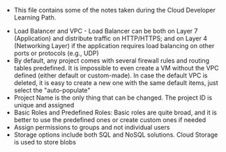 * This file contains some of the notes taken during the Cloud Developer Learning Path.

- Load Balancer and VPC - Load Balancer can be both on Layer 7 (Application) and distribute traffic on HTTP/HTTPS; and on Layer 4 (Networking Layer) if the application requires load balancing on other ports or protocols (e.g., UDP)
- By default, any project comes with several firewall rules and routing tables predefined. It is impossible to even create a VM without the VPC defined (either default or custom-made). In case the default VPC is deleted, it is easy to create a new one with the 
same default items, just select the "auto-populate"
- Project Name is the only thing that can be changed. The project ID is unique and assigned
- Basic Roles and Predefined Roles: Basic roles are quite broad, and it is better to use the predefined ones or create custom ones if needed
- Assign permissions to groups and not individual users
- Storage options include both SQL and NoSQL solutions. Cloud Storage is used to store blobs
